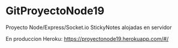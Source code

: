 # GitProyectoNode19
Proyecto Node/Express/Socket.io StickyNotes alojadas en servidor

En produccion Heroku: https://proyectonode19.herokuapp.com/#/
